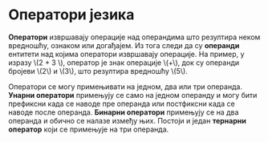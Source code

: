 # Оператори језика

**Оператори** извршавају операције над операндима што резултира неком вредношћу, ознаком или догађајем. Из тога следи да су **операнди** ентитети над којима оператори извршавају операције. На пример, у изразу \\(2 + 3 \\), оператор је знак операције  \\(+\\), док су операнди бројеви \\(2\\) и \\(3\\), што резултира вредношћу \\(5\\).

Оператори се могу примењивати на једном, два или три операнда. **Унарни оператори** примењују се само на једном операнду и могу бити префиксни када се наводе пре операнда или постфиксни када се наводе после операнда. **Бинарни оператори** примењују се на два операнда и обично се налазе између њих. Постоји и један **тернарни оператор** који се примењује на три операнда.
